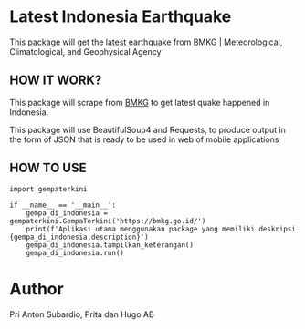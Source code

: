 # Latest Indonesia Earthquake
This package will get the latest earthquake from BMKG | Meteorological, Climatological, and Geophysical Agency

## HOW IT WORK?
This package will scrape from [BMKG](https://bmkg.go.id/) to get latest quake happened in Indonesia.

This package will use BeautifulSoup4 and Requests, to produce output in the form of JSON that is ready to be used in web of mobile applications

## HOW TO USE
```
import gempaterkini

if __name__ == '__main__':
    gempa_di_indonesia = gempaterkini.GempaTerkini('https://bmkg.go.id/')
    print(f'Aplikasi utama menggunakan package yang memiliki deskripsi {gempa_di_indonesia.description}')
    gempa_di_indonesia.tampilkan_keterangan()
    gempa_di_indonesia.run()
```
# Author
Pri Anton Subardio, Prita dan Hugo AB